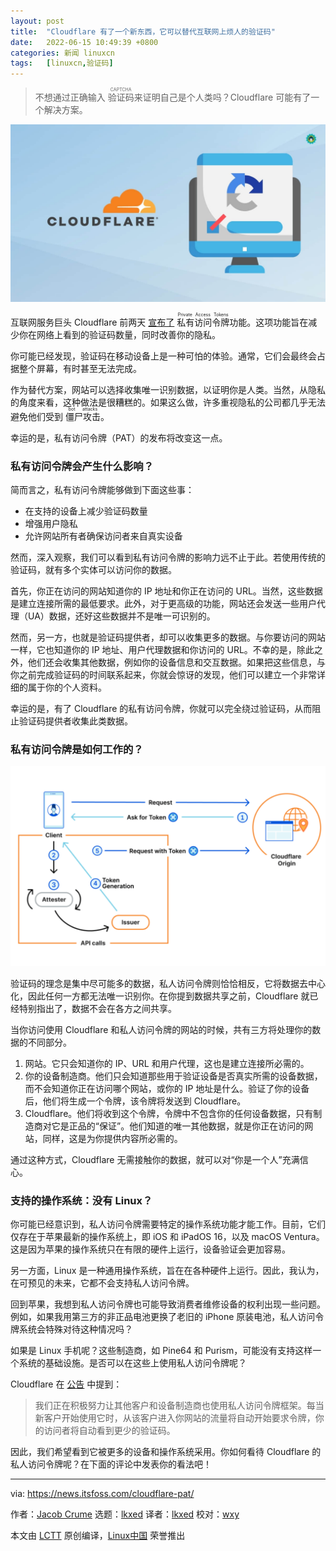 ```yaml
---
layout: post
title:	"Cloudflare 有了一个新东西，它可以替代互联网上烦人的验证码"
date:	2022-06-15 10:49:39 +0800 
categories:	新闻 linuxcn 
tags:	[linuxcn,验证码]
---
```




> 
> 不想通过正确输入 <ruby> 验证码 <rt>  CAPTCHA </rt></ruby> 来证明自己是个人类吗？Cloudflare 可能有了一个解决方案。
> 
> 
> 


![Cloudflare](/Asserts/Images/album/202206/15/104939cq5yctrem2a5cgda.jpg)


互联网服务巨头 Cloudflare 前两天 [宣布了](https://blog.cloudflare.com/eliminating-captchas-on-iphones-and-macs-using-new-standard/) <ruby> 私有访问令牌 <rt>  Private Access Tokens </rt></ruby> 功能。这项功能旨在减少你在网络上看到的验证码数量，同时改善你的隐私。


你可能已经发现，验证码在移动设备上是一种可怕的体验。通常，它们会最终会占据整个屏幕，有时甚至无法完成。


作为替代方案，网站可以选择收集唯一识别数据，以证明你是人类。当然，从隐私的角度来看，这种做法是很糟糕的。如果这么做，许多重视隐私的公司都几乎无法避免他们受到 <ruby> 僵尸攻击 <rt>  bot attacks </rt></ruby>。


幸运的是，私有访问令牌（PAT）的发布将改变这一点。


### 私有访问令牌会产生什么影响？


简而言之，私有访问令牌能够做到下面这些事：


* 在支持的设备上减少验证码数量
* 增强用户隐私
* 允许网站所有者确保访问者来自真实设备


然而，深入观察，我们可以看到私有访问令牌的影响力远不止于此。若使用传统的验证码，就有多个实体可以访问你的数据。


首先，你正在访问的网站知道你的 IP 地址和你正在访问的 URL。当然，这些数据是建立连接所需的最低要求。此外，对于更高级的功能，网站还会发送一些用户代理（UA）数据，还好这些数据并不是唯一可识别的。


然而，另一方，也就是验证码提供者，却可以收集更多的数据。与你要访问的网站一样，它也知道你的 IP 地址、用户代理数据和你访问的 URL。不幸的是，除此之外，他们还会收集其他数据，例如你的设备信息和交互数据。如果把这些信息，与你之前完成验证码的时间联系起来，你就会惊讶的发现，他们可以建立一个非常详细的属于你的个人资料。


幸运的是，有了 Cloudflare 的私有访问令牌，你就可以完全绕过验证码，从而阻止验证码提供者收集此类数据。


### 私有访问令牌是如何工作的？


![](/Asserts/Images/album/202206/15/104940kib2pqqdq377zvrr.png)


验证码的理念是集中尽可能多的数据，私人访问令牌则恰恰相反，它将数据去中心化，因此任何一方都无法唯一识别你。在你提到数据共享之前，Cloudflare 就已经特别指出了，数据不会在各方之间共享。


当你访问使用 Cloudflare 和私人访问令牌的网站的时候，共有三方将处理你的数据的不同部分。


1. 网站。它只会知道你的 IP、URL 和用户代理，这也是建立连接所必需的。
2. 你的设备制造商。他们只会知道那些用于验证设备是否真实所需的设备数据，而不会知道你正在访问哪个网站，或你的 IP 地址是什么。验证了你的设备后，他们将生成一个令牌，该令牌将发送到 Cloudflare。
3. Cloudflare。他们将收到这个令牌，令牌中不包含你的任何设备数据，只有制造商对它是正品的“保证”。他们知道的唯一其他数据，就是你正在访问的网站，同样，这是为你提供内容所必需的。


通过这种方式，Cloudflare 无需接触你的数据，就可以对“你是一个人”充满信心。


### 支持的操作系统：没有 Linux？


你可能已经意识到，私人访问令牌需要特定的操作系统功能才能工作。目前，它们仅存在于苹果最新的操作系统上，即 iOS 和 iPadOS 16，以及 macOS Ventura。这是因为苹果的操作系统只在有限的硬件上运行，设备验证会更加容易。


另一方面，Linux 是一种通用操作系统，旨在在各种硬件上运行。因此，我认为，在可预见的未来，它都不会支持私人访问令牌。


回到苹果，我想到私人访问令牌也可能导致消费者维修设备的权利出现一些问题。例如，如果我用第三方的非正品电池更换了老旧的 iPhone 原装电池，私人访问令牌系统会特殊对待这种情况吗？


如果是 Linux 手机呢？这些制造商，如 Pine64 和 Purism，可能没有支持这样一个系统的基础设施。是否可以在这些上使用私人访问令牌呢？


Cloudflare 在 [公告](https://blog.cloudflare.com/eliminating-captchas-on-iphones-and-macs-using-new-standard/) 中提到：



> 
> 我们正在积极努力让其他客户和设备制造商也使用私人访问令牌框架。每当新客户开始使用它时，从该客户进入你网站的流量将自动开始要求令牌，你的访问者将自动看到更少的验证码。
> 
> 
> 


因此，我们希望看到它被更多的设备和操作系统采用。你如何看待 Cloudflare 的私人访问令牌呢？在下面的评论中发表你的看法吧！




---


via: <https://news.itsfoss.com/cloudflare-pat/>


作者：[Jacob Crume](https://news.itsfoss.com/author/jacob/) 选题：[lkxed](https://github.com/lkxed) 译者：[lkxed](https://github.com/lkxed) 校对：[wxy](https://github.com/wxy)


本文由 [LCTT](https://github.com/LCTT/TranslateProject) 原创编译，[Linux中国](https://linux.cn/) 荣誉推出
